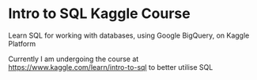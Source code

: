 # Intro to SQL Kaggle Course
Learn SQL for working with databases, using Google BigQuery, on Kaggle Platform

Currently I am undergoing the course at https://www.kaggle.com/learn/intro-to-sql to better utilise SQL
